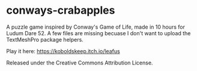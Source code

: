 # conways-crabapples
A puzzle game inspired by Conway's Game of Life, made in 10 hours for Ludum Dare 52. A few files are missing becuase I don't want to upload the TextMeshPro package helpers.

Play it here: https://koboldskeep.itch.io/leafus

Released under the Creative Commons Attribution License.
